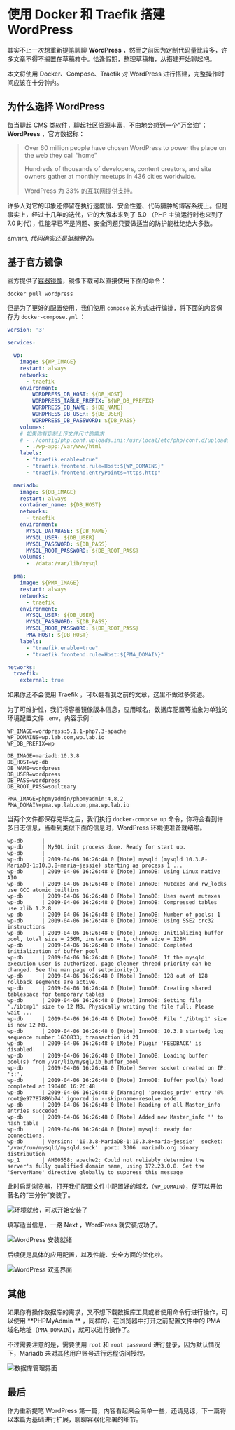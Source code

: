 # 使用 Docker 和 Traefik 搭建 WordPress

其实不止一次想重新提笔聊聊 **WordPress** ，然而之前因为定制代码量比较多，许多文章不得不搁置在草稿箱中。恰逢假期，整理草稿箱，从搭建开始聊起吧。

本文将使用 Docker、Compose、Traefik 对 WordPress 进行搭建，完整操作时间应该在十分钟内。



## 为什么选择 WordPress

每当聊起 CMS 类软件，聊起社区资源丰富，不由地会想到一个“万金油”：**WordPress** ，官方数据称：

> Over 60 million people have chosen WordPress to power the place on the web they call “home” 
> 
> Hundreds of thousands of developers, content creators, and site owners gather at monthly meetups in 436 cities worldwide.
> 
> WordPress 为 33% 的互联网提供支持。

许多人对它的印象还停留在执行速度慢、安全性差、代码臃肿的博客系统上。但是事实上，经过十几年的迭代，它的大版本来到了 5.0 （PHP 主流运行时也来到了 7.0 时代），性能早已不是问题、安全问题只要做适当的防护能杜绝绝大多数。

_emmm, 代码确实还是挺臃肿的。_

## 基于官方镜像

官方提供了[容器镜像](https://hub.docker.com/_/wordpress)，镜像下载可以直接使用下面的命令：

```bash
docker pull wordpress
```

但是为了更好的配置使用，我们使用 `compose` 的方式进行编排，将下面的内容保存为 `docker-compose.yml` ：

```yaml
version: '3'

services:

  wp:
    image: ${WP_IMAGE}
    restart: always
    networks:
      - traefik
    environment:
        WORDPRESS_DB_HOST: ${DB_HOST}
        WORDPRESS_TABLE_PREFIX: ${WP_DB_PREFIX}
        WORDPRESS_DB_NAME: ${DB_NAME}
        WORDPRESS_DB_USER: ${DB_USER}
        WORDPRESS_DB_PASSWORD: ${DB_PASS}
    volumes:
    # 如果你有定制上传文件尺寸的需求
    # - ./config/php.conf.uploads.ini:/usr/local/etc/php/conf.d/uploads.ini
      - ./wp-app:/var/www/html
    labels:
      - "traefik.enable=true"
      - "traefik.frontend.rule=Host:${WP_DOMAINS}"
      - "traefik.frontend.entryPoints=https,http"

  mariadb:
    image: ${DB_IMAGE}
    restart: always
    container_name: ${DB_HOST}
    networks:
      - traefik
    environment:
      MYSQL_DATABASE: ${DB_NAME}
      MYSQL_USER: ${DB_USER}
      MYSQL_PASSWORD: ${DB_PASS}
      MYSQL_ROOT_PASSWORD: ${DB_ROOT_PASS}
    volumes:
      - ./data:/var/lib/mysql

  pma:
    image: ${PMA_IMAGE}
    restart: always
    networks:
      - traefik
    environment:
      MYSQL_USER: ${DB_USER}
      MYSQL_PASSWORD: ${DB_PASS}
      MYSQL_ROOT_PASSWORD: ${DB_ROOT_PASS}
      PMA_HOST: ${DB_HOST}
    labels:
      - "traefik.enable=true"
      - "traefik.frontend.rule=Host:${PMA_DOMAIN}"

networks:
  traefik:
    external: true
```

如果你还不会使用 Traefik ，可以翻看我之前的文章，这里不做过多赘述。

为了可维护性，我们将容器镜像版本信息，应用域名，数据库配置等抽象为单独的环境配置文件 `.env`，内容示例：

```TeXT
WP_IMAGE=wordpress:5.1.1-php7.3-apache
WP_DOMAINS=wp.lab.com,wp.lab.io
WP_DB_PREFIX=wp

DB_IMAGE=mariadb:10.3.8
DB_HOST=wp-db
DB_NAME=wordpress
DB_USER=wordpress
DB_PASS=wordpress
DB_ROOT_PASS=soulteary

PMA_IMAGE=phpmyadmin/phpmyadmin:4.8.2
PMA_DOMAIN=pma.wp.lab.com,pma.wp.lab.io
```

当两个文件都保存完毕之后，我们执行 `docker-compose up` 命令，你将会看到许多日志信息，当看到类似下面的信息时，WordPress 环境便准备就绪啦。

```TeXT
wp-db      |
wp-db      | MySQL init process done. Ready for start up.
wp-db      |
wp-db      | 2019-04-06 16:26:48 0 [Note] mysqld (mysqld 10.3.8-MariaDB-1:10.3.8+maria~jessie) starting as process 1 ...
wp-db      | 2019-04-06 16:26:48 0 [Note] InnoDB: Using Linux native AIO
wp-db      | 2019-04-06 16:26:48 0 [Note] InnoDB: Mutexes and rw_locks use GCC atomic builtins
wp-db      | 2019-04-06 16:26:48 0 [Note] InnoDB: Uses event mutexes
wp-db      | 2019-04-06 16:26:48 0 [Note] InnoDB: Compressed tables use zlib 1.2.8
wp-db      | 2019-04-06 16:26:48 0 [Note] InnoDB: Number of pools: 1
wp-db      | 2019-04-06 16:26:48 0 [Note] InnoDB: Using SSE2 crc32 instructions
wp-db      | 2019-04-06 16:26:48 0 [Note] InnoDB: Initializing buffer pool, total size = 256M, instances = 1, chunk size = 128M
wp-db      | 2019-04-06 16:26:48 0 [Note] InnoDB: Completed initialization of buffer pool
wp-db      | 2019-04-06 16:26:48 0 [Note] InnoDB: If the mysqld execution user is authorized, page cleaner thread priority can be changed. See the man page of setpriority().
wp-db      | 2019-04-06 16:26:48 0 [Note] InnoDB: 128 out of 128 rollback segments are active.
wp-db      | 2019-04-06 16:26:48 0 [Note] InnoDB: Creating shared tablespace for temporary tables
wp-db      | 2019-04-06 16:26:48 0 [Note] InnoDB: Setting file './ibtmp1' size to 12 MB. Physically writing the file full; Please wait ...
wp-db      | 2019-04-06 16:26:48 0 [Note] InnoDB: File './ibtmp1' size is now 12 MB.
wp-db      | 2019-04-06 16:26:48 0 [Note] InnoDB: 10.3.8 started; log sequence number 1630833; transaction id 21
wp-db      | 2019-04-06 16:26:48 0 [Note] Plugin 'FEEDBACK' is disabled.
wp-db      | 2019-04-06 16:26:48 0 [Note] InnoDB: Loading buffer pool(s) from /var/lib/mysql/ib_buffer_pool
wp-db      | 2019-04-06 16:26:48 0 [Note] Server socket created on IP: '::'.
wp-db      | 2019-04-06 16:26:48 0 [Note] InnoDB: Buffer pool(s) load completed at 190406 16:26:48
wp-db      | 2019-04-06 16:26:48 0 [Warning] 'proxies_priv' entry '@% root@e97787886b74' ignored in --skip-name-resolve mode.
wp-db      | 2019-04-06 16:26:48 0 [Note] Reading of all Master_info entries succeded
wp-db      | 2019-04-06 16:26:48 0 [Note] Added new Master_info '' to hash table
wp-db      | 2019-04-06 16:26:48 0 [Note] mysqld: ready for connections.
wp-db      | Version: '10.3.8-MariaDB-1:10.3.8+maria~jessie'  socket: '/var/run/mysqld/mysqld.sock'  port: 3306  mariadb.org binary distribution
wp_1       | AH00558: apache2: Could not reliably determine the server's fully qualified domain name, using 172.23.0.8. Set the 'ServerName' directive globally to suppress this message
```

此时启动浏览器，打开我们配置文件中配置好的域名（`WP_DOMAIN`），便可以开始著名的“三分钟”安装了。

![环境就绪，可以开始安装了](https://attachment.soulteary.com/2019/04/07/install-start.png)

填写适当信息，一路 Next ，WordPress 就安装成功了。

![WordPress 安装就绪](https://attachment.soulteary.com/2019/04/07/install-complete.png)

后续便是具体的应用配置，以及性能、安全方面的优化啦。

![WordPress 欢迎界面](https://attachment.soulteary.com/2019/04/07/welcome.png)

## 其他

如果你有操作数据库的需求，又不想下载数据库工具或者使用命令行进行操作，可以使用 **PHPMyAdmin ** ，同样的，在浏览器中打开之前配置文件中的 PMA 域名地址（`PMA_DOMAIN`），就可以进行操作了。

不过需要注意的是，需要使用 `root` 和 `root password` 进行登录，因为默认情况下，Mariadb 未对其他用户账号进行远程访问授权。

![数据库管理界面](https://attachment.soulteary.com/2019/04/07/pma.png)

## 最后

作为重新提笔 WordPress 第一篇，内容看起来会简单一些，还请见谅，下一篇将以本篇为基础进行扩展，聊聊容器化部署的细节。